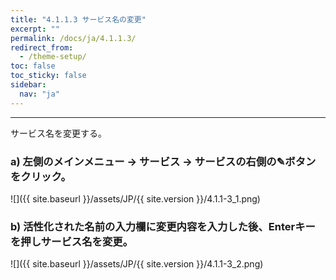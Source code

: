 ```yaml
---
title: "4.1.1.3 サービス名の変更"
excerpt: ""
permalink: /docs/ja/4.1.1.3/
redirect_from:
  - /theme-setup/
toc: false
toc_sticky: false
sidebar:
  nav: "ja"
---
```


---

サービス名を変更する。

### a\) 左側のメインメニュー → サービス → サービスの右側の✎ボタンをクリック。
![]({{ site.baseurl }}/assets/JP/{{ site.version }}/4.1.1-3_1.png)

### b\) 活性化された名前の入力欄に変更内容を入力した後、Enterキーを押しサービス名を変更。
![]({{ site.baseurl }}/assets/JP/{{ site.version }}/4.1.1-3_2.png)
